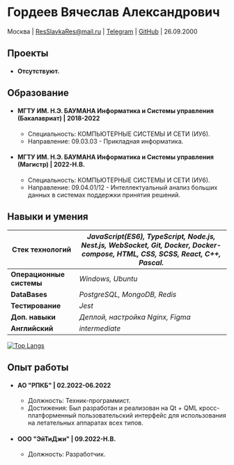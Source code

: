 # Гордеев Вячеслав Александрович

Москва | ResSlavkaRes@mail.ru | [Telegram](https://t.me/slavikpixel) | [GitHub](https://github.com/choodofire) | 26.09.2000

## Проекты

* #### Отсутствуют.

## Образование

* #### МГТУ ИМ. Н.Э. БАУМАНА Информатика и Системы управления (Бакалавриат) | 2018-2022
    * Специальность: КОМПЬЮТЕРНЫЕ СИСТЕМЫ И СЕТИ (ИУ6).
    * Направление: 09.03.03 - Прикладная информатика.

* #### МГТУ ИМ. Н.Э. БАУМАНА Информатика и Системы управления (Магистр) | 2022-Н.В.
    * Специальность: КОМПЬЮТЕРНЫЕ СИСТЕМЫ И СЕТИ (ИУ6).
    * Направление: 09.04.01/12 - Интеллектуальный анализ больших данных в системах поддержки принятия решений.

## Навыки и умения

| **Стек технологий** | *JavaScript(ES6), TypeScript, Node.js, Nest.js, WebSocket, Git, Docker, Docker-compose, HTML, CSS, SCSS, React, C++, Pascal.* |
|---------------------|----------------------------------------------------------------------------------------------------------------------|
| **Операционные системы** | *Windows, Ubuntu* | 
| **DataBases** | *PostgreSQL, MongoDB, Redis* | 
| **Тестирование** | *Jest* | 
| **Доп. навыки** | *Деплой, настройка Nginx, Figma* | 
| **Английский** | *intermediate* | 

[![Top Langs](https://github-readme-stats.vercel.app/api/top-langs/?username=choodofire&langs_count=8)](https://github.com/anuraghazra/github-readme-stats)

## Опыт работы

* #### АО "РПКБ" | 02.2022-06.2022
    * Должность: Техник-программист.
    * Достижения: Был разработан и реализован на Qt + QML кросс-платформенный пользовательский интерфейс для использования на летательных аппаратах всех типов. 

* #### ООО "ЭйТиДжи" | 09.2022-Н.В.
    * Должность: Разработчик.
    
